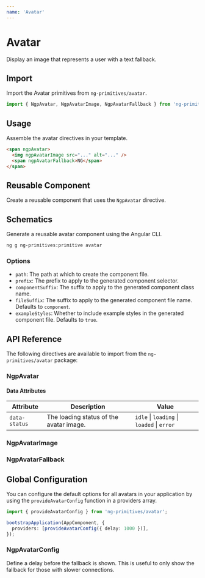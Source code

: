 ```yaml
---
name: 'Avatar'
---
```


# Avatar

Display an image that represents a user with a text fallback.

<docs-example name="avatar"></docs-example>

## Import

Import the Avatar primitives from `ng-primitives/avatar`.

```ts
import { NgpAvatar, NgpAvatarImage, NgpAvatarFallback } from 'ng-primitives/avatar';
```

## Usage

Assemble the avatar directives in your template.

```html
<span ngpAvatar>
  <img ngpAvatarImage src="..." alt="..." />
  <span ngpAvatarFallback>NG</span>
</span>
```

## Reusable Component

Create a reusable component that uses the `NgpAvatar` directive.

<docs-snippet name="avatar"></docs-snippet>

## Schematics

Generate a reusable avatar component using the Angular CLI.

```bash npm
ng g ng-primitives:primitive avatar
```

### Options

- `path`: The path at which to create the component file.
- `prefix`: The prefix to apply to the generated component selector.
- `componentSuffix`: The suffix to apply to the generated component class name.
- `fileSuffix`: The suffix to apply to the generated component file name. Defaults to `component`.
- `exampleStyles`: Whether to include example styles in the generated component file. Defaults to `true`.

## API Reference

The following directives are available to import from the `ng-primitives/avatar` package:

### NgpAvatar

<api-docs name="NgpAvatar"></api-docs>

#### Data Attributes

| Attribute     | Description                             | Value                                      |
| ------------- | --------------------------------------- | ------------------------------------------ |
| `data-status` | The loading status of the avatar image. | `idle` \| `loading` \| `loaded` \| `error` |

### NgpAvatarImage

<api-docs name="NgpAvatarImage"></api-docs>

### NgpAvatarFallback

<api-docs name="NgpAvatarFallback"></api-docs>

## Global Configuration

You can configure the default options for all avatars in your application by using the `provideAvatarConfig` function in a providers array.

```ts
import { provideAvatarConfig } from 'ng-primitives/avatar';

bootstrapApplication(AppComponent, {
  providers: [provideAvatarConfig({ delay: 1000 })],
});
```

### NgpAvatarConfig

<prop-details name="delay" type="number">
  Define a delay before the fallback is shown. This is useful to only show the fallback for those
  with slower connections.
</prop-details>
